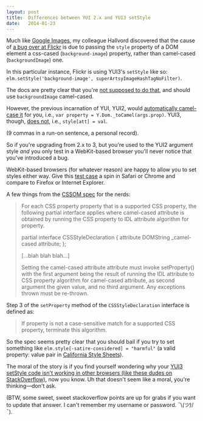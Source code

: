 ```yaml
---
layout: post
title:  Differences between YUI 2.x and YUI3 setStyle
date:   2014-01-23
---
```



Much like [Google Images][gi], my colleague Hallvord discovered that the cause of [a bug over at Flickr][bug] is due to passing the `style` property of a DOM element a css-cased (`background-image`) property, rather than camel-cased (`backgroundImage`) one.

In this particular instance, Flickr is using YUI3's `setStyle` like so: `elm.setStyle('background-image', superArtsyImageHashTagNoFilter)`.

The docs are pretty clear that you're [not supposed to do that][docs], and should use `backgroundImage` camel-cased.

However, the previous incarnation of YUI, YUI2, would [automatically camel-case it][yui2] for you, i.e., `var property = Y.Dom._toCamel(args.prop)`. YUI3, though, [does not][yui3], i.e., `style[att] = val`.

(9 commas in a run-on sentence, a personal record).

So if you're upgrading from 2.x to 3, but you're used to the YUI2 argument style *and* you only test in a WebKit-based browser you'll never notice that you've introduced a bug.

WebKit-based browsers (for whatever reason) are happy to allow you to set styles either way. Give this [test case][tc] a spin in Safari or Chrome and compare to Firefox or Internet Explorer.

A few things from the [CSSOM spec][spec] for the nerds:
<blockquote>

For each CSS property property that is a supported CSS property, the following partial interface applies where camel-cased attribute is obtained by running the CSS property to IDL attribute algorithm for property.

partial interface CSSStyleDeclaration {
           attribute DOMString _camel-cased attribute;
};

[...blah blah blah...]

Setting the camel-cased attribute attribute must invoke setProperty() with the first argument being the result of running the IDL attribute to CSS property algorithm for camel-cased attribute, as second argument the given value, and no third argument. Any exceptions thrown must be re-thrown.
</blockquote>

Step 3 of the `setProperty` method of the `CSSStyleDeclaration` interface is defined as:

<blockquote>

If property is not a case-sensitive match for a supported CSS property, terminate this algorithm.

</blockquote>

So the spec seems pretty clear that you should bail if you try to set something like `elm.style[-satire-considered] = "harmful"` (a valid property: value pair in [California Style Sheets][css]).

The moral of the story is if you find yourself wondering why your [YUI3 setStyle code isn't working in other browsers (like these dudes on StackOverflow)][so], now you know. Uh that doesn't seem like a moral, you're thinking&mdash;don't ask.

(BTW, some sweet, sweet stackoverflow points are up for grabs if you want to update that answer. I can't remember my username or password. ¯\\_(ツ)_/¯).

[gi]: http://www.whatcouldbewrong.com/articles/7/google-image-search-s-image-pile
[bug]: https://bugzilla.mozilla.org/show_bug.cgi?id=732355#c32
[spec]: http://dev.w3.org/csswg/cssom/#the-cssstyledeclaration-interface
[docs]: http://yuilibrary.com/yui/docs/api/classes/Node.html#method_setStyle
[yui2]: https://github.com/yui/yui2/blob/master/src/dom/js/Dom.js#L207-L251
[yui3]: https://github.com/yui/yui3/blob/master/src/dom/js/dom-style.js#L59-L83
[tc]: https://miketaylr.com/bzla/setstyle.html
[so]: http://stackoverflow.com/questions/5034878/yui3-js-setstyle-using-vendor-prefixes
[css]: https://medium.com/cool-code-pal/1f6430781393